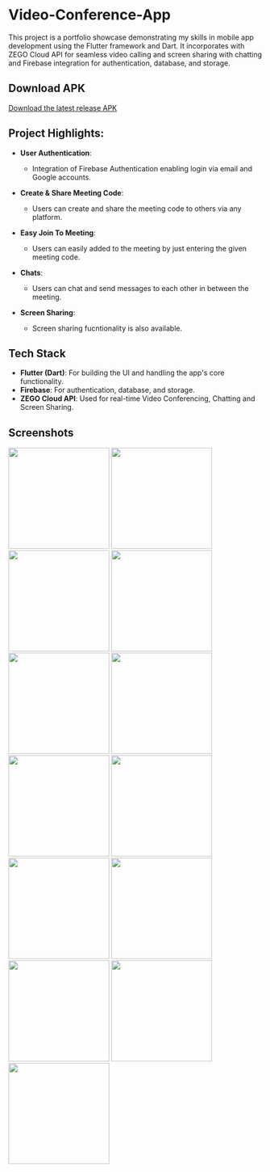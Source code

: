# Video-Conference-App

This project is a portfolio showcase demonstrating my skills in mobile app development using the Flutter framework and Dart. It incorporates with ZEGO Cloud API for seamless video calling and screen sharing with chatting and Firebase integration for authentication, database, and storage.

## Download APK

[Download the latest release APK](https://drive.google.com/file/d/1VumcJSgqXf7QivqfWg8z2rjWbM3HcgX0/view?usp=sharing)

## Project Highlights:

- **User Authentication**: 
  - Integration of Firebase Authentication enabling login via email and Google accounts.

- **Create & Share Meeting Code**: 
  - Users can create and share the meeting code to others via any platform. 
  
- **Easy Join To Meeting**: 
  -  Users can easily added to the meeting by just entering the given meeting code.
  
- **Chats**: 
  - Users can chat and send messages to each other in between the meeting.

- **Screen Sharing**: 
  - Screen sharing fucntionality is also available.

## Tech Stack

- **Flutter (Dart)**: For building the UI and handling the app's core functionality.
- **Firebase**: For authentication, database, and storage.
- **ZEGO Cloud API**: Used for real-time Video Conferencing, Chatting and Screen Sharing.


## Screenshots
<div>
  <img src="assets/ScreenShots/s1.jpg" width="200"/>
  <img src="assets/ScreenShots/s2.jpg" width="200"/>
  <img src="assets/ScreenShots/s3.jpg" width="200"/>
  <img src="assets/ScreenShots/s4.jpg" width="200"/>
  <img src="assets/ScreenShots/s5.jpg" width="200"/>
  <img src="assets/ScreenShots/s6.jpg" width="200"/>
  <img src="assets/ScreenShots/s7.jpg" width="200"/>
  <img src="assets/ScreenShots/s8.jpg" width="200"/>
  <img src="assets/ScreenShots/s9.jpg" width="200"/>
  <img src="assets/ScreenShots/s10.jpg" width="200"/>
  <img src="assets/ScreenShots/s11.jpg" width="200"/>
  <img src="assets/ScreenShots/s12.jpg" width="200"/>
  <img src="assets/ScreenShots/s13.jpg" width="200"/>
</div>


